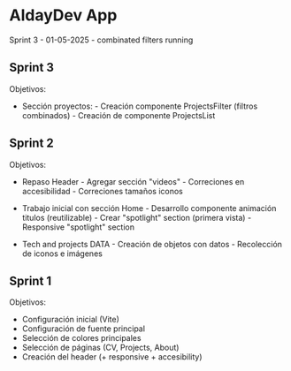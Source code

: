 # AldayDev App

Sprint 3 - 01-05-2025 - combinated filters running


## Sprint 3

Objetivos:

* Sección proyectos:
       - Creación componente ProjectsFilter (filtros combinados)
       - Creación de componente ProjectsList

## Sprint 2

Objetivos:

* Repaso Header 
       - Agregar sección "videos"
       - Correciones en accesibilidad
       - Correciones tamaños iconos

* Trabajo inicial con sección Home
       - Desarrollo componente animación titulos (reutilizable)
       - Crear "spotlight" section (primera vista)
       - Responsive "spotlight" section

* Tech and projects DATA
       - Creación de objetos con datos
       - Recolección de iconos e imágenes

## Sprint 1

Objetivos:

* Configuración inicial (Vite)
* Configuración de fuente principal
* Selección de colores principales
* Selección de páginas (CV, Projects, About)
* Creación del header (+ responsive + accesibility)


